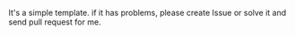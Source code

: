 It's a simple template.
if it has problems, please create Issue or solve it and send pull request for me. 
